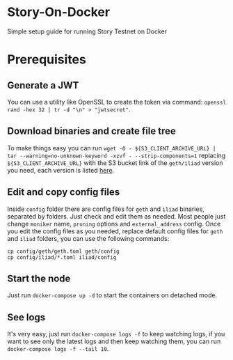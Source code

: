 # Story-On-Docker
Simple setup guide for running Story Testnet on Docker

# Prerequisites
## Generate a JWT
You can use  a utility like OpenSSL to create the token via command: `openssl rand -hex 32 | tr -d "\n" > "jwtsecret"`.

## Download binaries and create file tree
To make things easy you can run `wget -O - ${S3_CLIENT_ARCHIVE_URL} | tar --warning=no-unknown-keyword -xzvf - --strip-components=1` replacing `${S3_CLIENT_ARCHIVE_URL}` with the S3 bucket link of the `geth/iliad` version you need, each version is listed [here](https://storyprotocol.notion.site/Story-Partner-Testnet-Guide-06ac4cb0f1be4464a32a3d20d95a4a41).

## Edit and copy config files
Inside `config` folder there are config files for `geth` and `iliad` binaries, separated by folders. Just check and edit them as needed. Most people just change `moniker` name, `pruning` options and `external_address` config. Once you edit the config files as you needed, replace default config files for `geth` and `iliad` folders, you can use the following commands:
```
cp config/geth/geth.toml geth/config
cp config/iliad/*.toml iliad/config
```

## Start the node
Just run `docker-compose up -d` to start the containers on detached mode.

## See logs
It's very easy, just run `docker-compose logs -f` to keep watching logs, if you want to see only the latest logs and then keep watching them, you can run `docker-compose logs -f --tail 10`.
